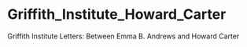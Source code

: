 # Griffith_Institute_Howard_Carter
Griffith Institute Letters: Between Emma B. Andrews and Howard Carter
